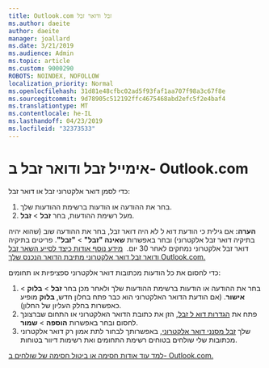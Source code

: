 ```yaml
---
title: Outlook.com זבל ודואר זבל
ms.author: daeite
author: daeite
manager: joallard
ms.date: 3/21/2019
ms.audience: Admin
ms.topic: article
ms.custom: 9000290
ROBOTS: NOINDEX, NOFOLLOW
localization_priority: Normal
ms.openlocfilehash: 31d81e48cfbc02ad5f93faf1aa707f98a3c67f8e
ms.sourcegitcommit: 9d78905c512192ffc4675468abd2efc5f2e4baf4
ms.translationtype: MT
ms.contentlocale: he-IL
ms.lasthandoff: 04/23/2019
ms.locfileid: "32373533"
---
```

# <a name="spam-and-junk-email-in-outlookcom"></a>אימייל זבל ודואר זבל ב- Outlook.com

כדי לסמן דואר אלקטרוני זבל או דואר זבל:

1. בחר את ההודעה או הודעות ברשימת ההודעות שלך.
1. מעל רשימת ההודעות, בחר **זבל** > **זבל**.

**הערה:** אם גילית כי הודעת דוא ל לא היה דואר זבל, בחר את ההודעה שוב (שהוא יהיה בתיקיה דואר זבל אלקטרוני) ובחר באפשרות **שאינה "זבל"** > **"זבל"**. פריטים בתיקיה דואר זבל אלקטרוני נמחקים לאחר 30 יום.  [מידע נוסף אודות כיצד לסייע השאר זבל ודואר זבל דואר אלקטרוני מתיבת הדואר הנכנס שלך Outlook.com.](https://support.office.com/article/a3ece97b-82f8-4a5e-9ac3-e92fa6427ae4)

כדי לחסום את כל הודעות מכתובות דואר אלקטרוני ספציפיות או תחומים:

1. בחר את ההודעה או הודעות ברשימת ההודעות שלך ולאחר מכן בחר **זבל** > **בלוק** > **אישור**. (אם הודעת הדואר האלקטרוני הוא כבר פתח בחלון חדש, **בלוק** מופיע כאפשרות בחלק העליון של החלון).
1. פתח את [הגדרות דוא ל זבל](https://outlook.live.com/mail/options/mail/junkEmail/blockedSendersAndDomainsV2), הזן את כתובת הדואר האלקטרוני או התחום שברצונך לחסום ובחר באפשרות **הוספה** > **שמור**.
1. שלך [זבל מסנני דואר אלקטרוני](https://outlook.live.com/mail/options/mail/junkEmail/filtersOption), באפשרותך לבחור לתת אמון רק דואר אלקטרוני מכתובות שלי שולחים בטוחים רשימת התחומים ואת רשימות דיוור בטוחות.

[למד עוד אודות חסימה או ביטול חסימה של שולחים ב- Outlook.com.](https://support.office.com/article/afba1c94-77bb-4f50-8b85-057cf52f4d5e)